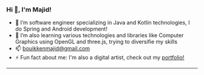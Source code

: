 ### Hi 👋, I'm Majid!

- 🔭 I’m software engineer specializing in Java and Kotlin technologies, I do Spring and Android development!
- 🌱 I’m also learning various technologies and libraries like Computer Graphics using OpenGL and three.js, trying to diversifie my skills
- 📫 bouikkenmajid@gmail.com
- ⚡ Fun fact about me: I'm also a digital artist, check out my [portfolio!](https://www.behance.net/majidbouikken)
** **
